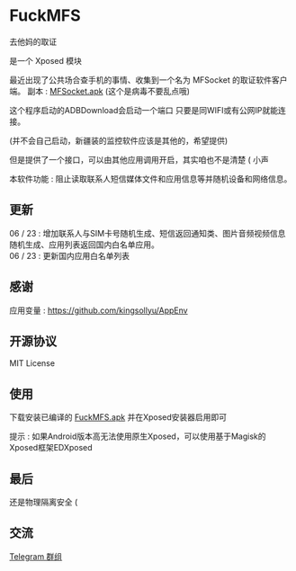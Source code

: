 # FuckMFS

去他妈的取证

是一个 Xposed 模块 
  
最近出现了公共场合查手机的事情、收集到一个名为 MFSocket 的取证软件客户端。 副本 : [MFSocket.apk](MFSocket.apk?raw=true) (这个是病毒不要乱点哦)
 
这个程序启动的ADBDownload会启动一个端口 只要是同WIFI或有公网IP就能连接。

(并不会自己启动，新疆装的监控软件应该是其他的，希望提供)
 
但是提供了一个接口，可以由其他应用调用开启，其实咱也不是清楚 ( 小声

本软件功能 : 阻止读取联系人短信媒体文件和应用信息等并随机设备和网络信息。

## 更新

06 / 23 : 增加联系人与SIM卡号随机生成、短信返回通知类、图片音频视频信息随机生成、应用列表返回国内白名单应用。  
06 / 23 : 更新国内应用白名单列表

## 感谢

应用变量 : https://github.com/kingsollyu/AppEnv

## 开源协议

MIT License

## 使用

下载安装已编译的 [FuckMFS.apk](./FuckMFS.apk?raw=true) 并在Xposed安装器启用即可  
  
提示 : 如果Android版本高无法使用原生Xposed，可以使用基于Magisk的Xposed框架EDXposed

## 最后

还是物理隔离安全 (

## 交流

[Telegram 群组](https://t.me/joinchat/M5LsLE86uw8vGFqEBNi4NA)
